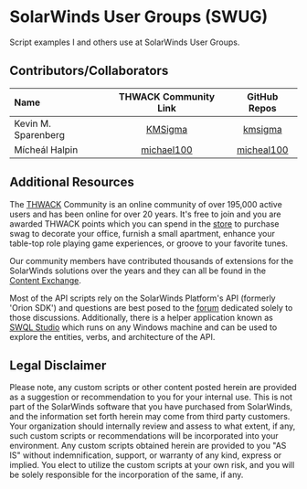 # SolarWinds User Groups (SWUG)

Script examples I and others use at SolarWinds User Groups.

## Contributors/Collaborators

|Name|THWACK Community Link|GitHub Repos|
|:--------------|:-----:|:-----------:|
|Kevin M. Sparenberg|[KMSigma](https://thwack.solarwinds.com/members/kmsigma)|[kmsigma](https://github.com/kmsigma)|
|Mícheál Halpin|[michael100](https://thwack.solarwinds.com/members/micheal100)|[micheal100](https://github.com/micheal100)|

## Additional Resources

The [THWACK](https://thwack.solarwinds.com) Community is an online community of over 195,000 active users and has been online for over 20 years.  It's free to join and you are awarded THWACK points which you can spend in the [store](https://thwack.com/store) to purchase swag to decorate your office, furnish a small apartment, enhance your table-top role playing game experiences, or groove to your favorite tunes.

Our community members have contributed thousands of extensions for the SolarWinds solutions over the years and they can all be found in the [Content Exchange](https://thwack.com/cx).

Most of the API scripts rely on the SolarWinds Platform's API (formerly 'Orion SDK') and questions are best posed to the [forum](https://thwack.com/orionsdk) dedicated solely to those discussions.  Additionally, there is a helper application known as [SWQL Studio](https://github.com/solarwinds/OrionSDK/releases) which runs on any Windows machine and can be used to explore the entities, verbs, and architecture of the API.

## Legal Disclaimer

Please note, any custom scripts or other content posted herein are provided as a suggestion or recommendation to you for your internal use. This is not part of the SolarWinds software that you have purchased from SolarWinds, and the information set forth herein may come from third party customers. Your organization should internally review and assess to what extent, if any, such custom scripts or recommendations will be incorporated into your environment. Any custom scripts obtained herein are provided to you "AS IS" without indemnification, support, or warranty of any kind, express or implied. You elect to utilize the custom scripts at your own risk, and you will be solely responsible for the incorporation of the same, if any.

